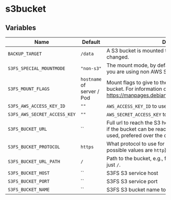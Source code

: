 # s3bucket



## Variables

| Name | Default | Description |
| ---- | ------- | ----------- |
| `BACKUP_TARGET` | `/data` | A S3 bucket is mounted to this path. The path cannot be changed. |
| `S3FS_SPECIAL_MOUNTMODE` | `"non-s3"` | The mount mode, by default we assume it **is** AWS S3. If you are using non AWS S3 storage, set this to `non-s3`!  |
| `S3FS_MOUNT_FLAGS` | `hostname` of server / Pod | Mount flags to give to the `sefs` command, to mount the bucket. For information on this check, e.g., the man page https://manpages.debian.org/unstable/s3fs/s3fs.1.en.html |
| `S3FS_AWS_ACCESS_KEY_ID` | `""` | `AWS_ACCESS_KEY_ID` to use for the s3fs bucket mount. |
| `S3FS_AWS_SECRET_ACCESS_KEY` | `""` | `AWS_SECRET_ACCESS_KEY` to use for the s3fs bucket mount. |
| `S3FS_BUCKET_URL` | `` | Full url to reach the S3 host and / or bucket (depending on if the bucket can be reached by path or dns style). If set is used, prefered over the other `S3FS_BUCKET_*` variables. |
| `S3FS_BUCKET_PROTOCOL` | `https` | What protocol to use for the bucket connection (other possible values are `http`). |
| `S3FS_BUCKET_URL_PATH` | `/` | Path to the bucket, e.g., for DNS style buckets should be just `/`. |
| `S3FS_BUCKET_HOST` | `` | S3FS S3 service host |
| `S3FS_BUCKET_PORT` | `` | S3FS S3 service port |
| `S3FS_BUCKET_NAME` | `` | S3FS S3 bucket name to mount. |
